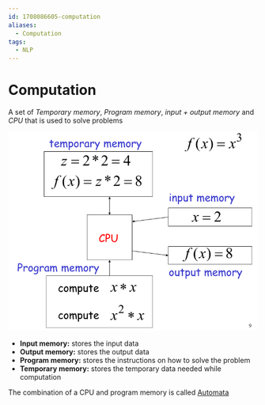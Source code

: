 ```yaml
---
id: 1708086605-computation
aliases:
  - Computation
tags:
  - NLP
---
```


# Computation

A set of _Temporary memory_, _Program memory_, _input + output memory_ and _CPU_ that is used to solve problems

![computation-model.png](assets/imgs/computation-model.png)

- **Input memory:** stores the input data
- **Output memory:** stores the output data
- **Program memory:** stores the instructions on how to solve the problem
- **Temporary memory:** stores the temporary data needed while computation

The combination of a CPU and program memory is called [Automata](NLP/1707911412-Automata.md)
